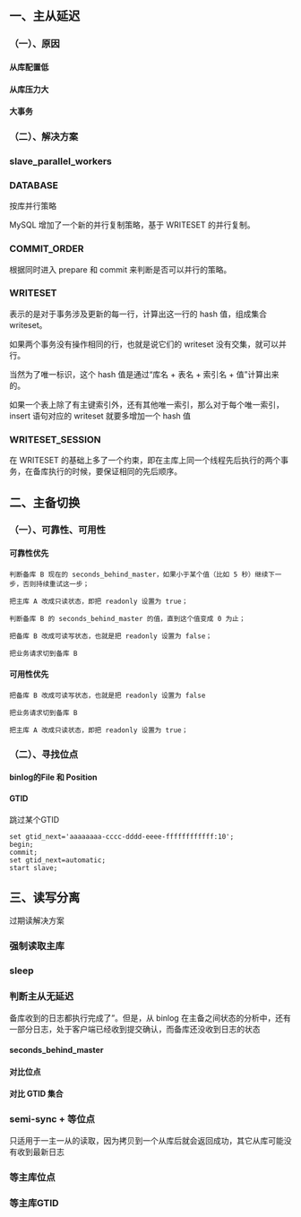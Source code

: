 ## 一、主从延迟

### （一）、原因

#### 从库配置低

#### 从库压力大

#### 大事务

### （二）、解决方案

### slave_parallel_workers

### DATABASE

按库并行策略

MySQL 增加了一个新的并行复制策略，基于 WRITESET 的并行复制。

### COMMIT_ORDER

根据同时进入 prepare 和 commit 来判断是否可以并行的策略。

### WRITESET

表示的是对于事务涉及更新的每一行，计算出这一行的 hash 值，组成集合 writeset。

如果两个事务没有操作相同的行，也就是说它们的 writeset 没有交集，就可以并行。

当然为了唯一标识，这个 hash 值是通过“库名 + 表名 + 索引名 + 值”计算出来的。

如果一个表上除了有主键索引外，还有其他唯一索引，那么对于每个唯一索引，insert 语句对应的 writeset 就要多增加一个 hash 值

### WRITESET_SESSION

在 WRITESET 的基础上多了一个约束，即在主库上同一个线程先后执行的两个事务，在备库执行的时候，要保证相同的先后顺序。

## 二、主备切换

### （一）、可靠性、可用性

#### 可靠性优先

```text
判断备库 B 现在的 seconds_behind_master，如果小于某个值（比如 5 秒）继续下一步，否则持续重试这一步；

把主库 A 改成只读状态，即把 readonly 设置为 true；

判断备库 B 的 seconds_behind_master 的值，直到这个值变成 0 为止；

把备库 B 改成可读写状态，也就是把 readonly 设置为 false；

把业务请求切到备库 B

```

#### 可用性优先

```text
把备库 B 改成可读写状态，也就是把 readonly 设置为 false

把业务请求切到备库 B

把主库 A 改成只读状态，即把 readonly 设置为 true；
```

### （二）、寻找位点

#### binlog的File 和 Position

#### GTID

跳过某个GTID

```text
set gtid_next='aaaaaaaa-cccc-dddd-eeee-ffffffffffff:10';
begin;
commit;
set gtid_next=automatic;
start slave;
```

## 三、读写分离

过期读解决方案

### 强制读取主库

### sleep

### 判断主从无延迟

备库收到的日志都执行完成了”。但是，从 binlog 在主备之间状态的分析中，还有一部分日志，处于客户端已经收到提交确认，而备库还没收到日志的状态

#### seconds_behind_master

#### 对比位点

#### 对比 GTID 集合


### semi-sync + 等位点

只适用于一主一从的读取，因为拷贝到一个从库后就会返回成功，其它从库可能没有收到最新日志

### 等主库位点

### 等主库GTID



